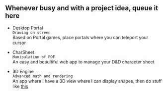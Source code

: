 ## Whenever busy and with a project idea, queue it here

- Desktop Portal  
  `Drawing on screen`    
  Based on Portal games, place portals where you can teleport your cursor  

- CharSheet  
  `Manipulation of PDF`  
  An easy and beaultiful web app to manage your D&D character sheet  

- 3D Engine  
  `Advanced math and rendering`  
  An app where I have a 3D view where I can display shapes, then do stuff like [this](https://youtu.be/r_It_X7v-1E?si=Dh6qQodImyDfyQef)  
